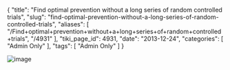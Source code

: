 {
    "title": "Find optimal prevention without a long series of random controlled trials",
    "slug": "find-optimal-prevention-without-a-long-series-of-random-controlled-trials",
    "aliases": [
        "/Find+optimal+prevention+without+a+long+series+of+random+controlled+trials",
        "/4931"
    ],
    "tiki_page_id": 4931,
    "date": "2013-12-24",
    "categories": [
        "Admin Only"
    ],
    "tags": [
        "Admin Only"
    ]
}


<img src="https://d1bk1kqxc0sym.cloudfront.net/attachments/jpeg/railyard1.jpg" alt="image">